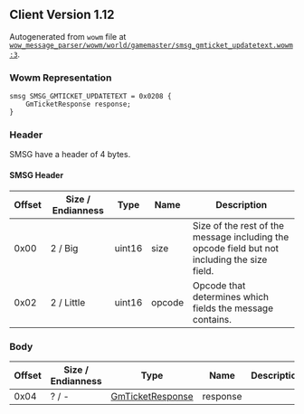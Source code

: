 ## Client Version 1.12

Autogenerated from `wowm` file at [`wow_message_parser/wowm/world/gamemaster/smsg_gmticket_updatetext.wowm:3`](https://github.com/gtker/wow_messages/tree/main/wow_message_parser/wowm/world/gamemaster/smsg_gmticket_updatetext.wowm#L3).

### Wowm Representation
```rust,ignore
smsg SMSG_GMTICKET_UPDATETEXT = 0x0208 {
    GmTicketResponse response;
}
```
### Header
SMSG have a header of 4 bytes.

#### SMSG Header
| Offset | Size / Endianness | Type   | Name   | Description |
| ------ | ----------------- | ------ | ------ | ----------- |
| 0x00   | 2 / Big           | uint16 | size   | Size of the rest of the message including the opcode field but not including the size field.|
| 0x02   | 2 / Little        | uint16 | opcode | Opcode that determines which fields the message contains.|
### Body
| Offset | Size / Endianness | Type | Name | Description |
| ------ | ----------------- | ---- | ---- | ----------- |
| 0x04 | ? / - | [GmTicketResponse](gmticketresponse.md) | response |  |

